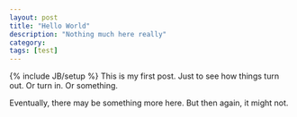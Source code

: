 ```yaml
---
layout: post
title: "Hello World"
description: "Nothing much here really"
category: 
tags: [test]
---
```

{% include JB/setup %}
This is my first post. Just to see how things turn out. Or turn in. Or something.

Eventually, there may be something more here. But then again, it might not.


